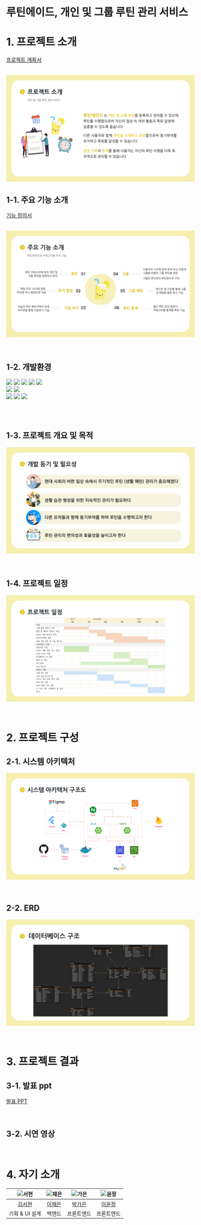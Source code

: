 # 루틴에이드, 개인 및 그룹 루틴 관리 서비스

# 1. 프로젝트 소개
[프로젝트 계획서](루틴에이드%20프로젝트%20계획서.pdf)
<br><br>

![프로젝트 소개.png](%ED%94%84%EB%A1%9C%EC%A0%9D%ED%8A%B8%20%EC%86%8C%EA%B0%9C.png)

## 1-1. 주요 기능 소개

[기능 정의서](https://docs.google.com/spreadsheets/d/1TlSROv1-MPHrnolNuq4_emAHv3lbYUyuy2SjSVsMH-U/edit?gid=0#gid=0)
<br><br>

![주요 기능 소개.png](%EC%A3%BC%EC%9A%94%20%EA%B8%B0%EB%8A%A5%20%EC%86%8C%EA%B0%9C.png)

<br>

## 1-2. 개발환경
<img src="https://img.shields.io/badge/java 17-007396?style=for-the-badge&logo=java&logoColor=white"> <img src="https://img.shields.io/badge/spring-6DB33F?style=for-the-badge&logo=spring&logoColor=white"> <img src="https://img.shields.io/badge/mysql-4479A1?style=for-the-badge&logo=mysql&logoColor=white"> <img src="https://img.shields.io/badge/AWS-%23FF9900.svg?style=for-the-badge&logo=amazon-aws&logoColor=white"> <img src="https://img.shields.io/badge/docker-%230db7ed.svg?style=for-the-badge&logo=docker&logoColor=white"><br>
<img src="https://img.shields.io/badge/dart-0175C2?style=for-the-badge&logo=dart&logoColor=white"/> <img src="https://img.shields.io/badge/flutter-02569B?style=for-the-badge&logo=flutter&logoColor=white"/> <br>
<img src="https://img.shields.io/badge/figma-F24E1E?style=for-the-badge&logo=figma&logoColor=white"/> <img src="https://img.shields.io/badge/github-181717?style=for-the-badge&logo=github&logoColor=white"/> <img src="https://img.shields.io/badge/notion-white?style=for-the-badge&logo=notion&logoColor=181717"/>

<br>
<br>


## 1-3. 프로젝트 개요 및 목적
![개발 동기 및 필요성.png](%EA%B0%9C%EB%B0%9C%20%EB%8F%99%EA%B8%B0%20%EB%B0%8F%20%ED%95%84%EC%9A%94%EC%84%B1.png)

<br>


## 1-4. 프로젝트 일정
![프로젝트 일정.png](%ED%94%84%EB%A1%9C%EC%A0%9D%ED%8A%B8%20%EC%9D%BC%EC%A0%95.png)

<br>


# 2. 프로젝트 구성
## 2-1. 시스템 아키텍처
![시스템 아키텍처 구조도.png](%EC%8B%9C%EC%8A%A4%ED%85%9C%20%EC%95%84%ED%82%A4%ED%85%8D%EC%B2%98%20%EA%B5%AC%EC%A1%B0%EB%8F%84.png)

<br>

## 2-2. ERD
![데이터베이스 구조도.png](%EB%8D%B0%EC%9D%B4%ED%84%B0%EB%B2%A0%EC%9D%B4%EC%8A%A4%20%EA%B5%AC%EC%A1%B0%EB%8F%84.png)

<br>

# 3. 프로젝트 결과

## 3-1. 발표 ppt
[발표 PPT](/project.pptx)

<br>

## 3-2. 시연 영상

<br>

# 4. 자기 소개

| <img width="250px" alt="서현" src="https://avatars.githubusercontent.com/u/118911251?v=4"> | <img width="250px" alt="채은" src="https://avatars.githubusercontent.com/u/109871579?v=4"> | <img width="250px" alt="가은" src="https://avatars.githubusercontent.com/u/127672696?v=4">  | <img width="250px" alt="윤정" src="https://avatars.githubusercontent.com/u/129257050?v=4"> |
|:----------------------------------------------------------------------------------------:|:-----------:|:------------------------------------:|:----------------------------------------------------------------------------------------:|
|                           [김서현](https://github.com/khoikangim)                           |     [이채은](https://github.com/ChaeAg)     | [박가은](https://github.com/gaeunpark7) |                           [이윤정](https://github.com/yjlee0321)                            |
|                                        기획 & UI 설계                                        |     백엔드     |                프론트엔드                 |                                          프론트엔드                                           |


